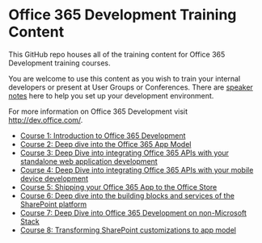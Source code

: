 Office 365 Development Training Content
===============

This GitHub repo houses all of the training content for Office 365 Development training courses. 

You are welcome to use this content as you wish to train your internal developers or present at User Groups or Conferences. There are [speaker notes](/SpeakerNotes.md) here to help you set up your development environment.

For more information on Office 365 Development visit http://dev.office.com/.

- [Course 1: Introduction to Office 365 Development](/O3651/README.md) 
- [Course 2: Deep dive into the Office 365 App Model](/O3652/README.md) 
- [Course 3: Deep Dive into integrating Office 365 APIs with your standalone web application development](/O3653/README.md) 
- [Course 4: Deep Dive into integrating Office 365 APIs with your mobile device development](/O3654/README.md) 
- [Course 5: Shipping your Office 365 App to the Office Store](/O3655/README.md) 
- [Course 6: Deep dive into the building blocks and services of the SharePoint platform](/O3656/README.md) 
- [Course 7: Deep Dive into Office 365 Development on non-Microsoft Stack](/O3657/README.md) 
- [Course 8: Transforming SharePoint customizations to app model](/O3658/README.md) 


